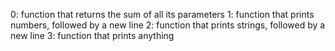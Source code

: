 0: function that returns the sum of all its parameters
1: function that prints numbers, followed by a new line
2: function that prints strings, followed by a new line
3: function that prints anything
